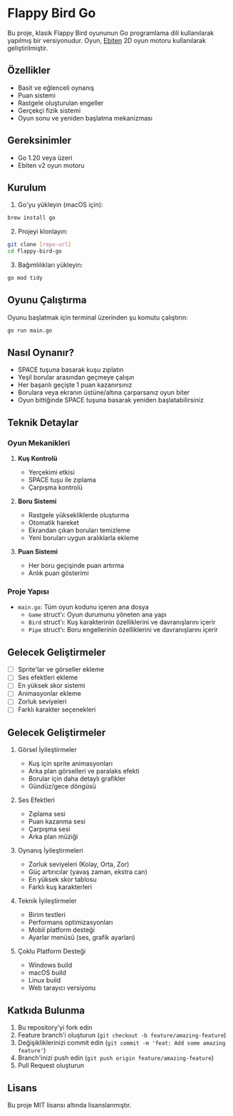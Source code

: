 # Flappy Bird Go

Bu proje, klasik Flappy Bird oyununun Go programlama dili kullanılarak yapılmış bir versiyonudur. Oyun, [Ebiten](https://ebiten.org/) 2D oyun motoru kullanılarak geliştirilmiştir.

## Özellikler

- Basit ve eğlenceli oynanış
- Puan sistemi
- Rastgele oluşturulan engeller
- Gerçekçi fizik sistemi
- Oyun sonu ve yeniden başlatma mekanizması

## Gereksinimler

- Go 1.20 veya üzeri
- Ebiten v2 oyun motoru

## Kurulum

1. Go'yu yükleyin (macOS için):
```bash
brew install go
```

2. Projeyi klonlayın:
```bash
git clone [repo-url]
cd flappy-bird-go
```

3. Bağımlılıkları yükleyin:
```bash
go mod tidy
```

## Oyunu Çalıştırma

Oyunu başlatmak için terminal üzerinden şu komutu çalıştırın:
```bash
go run main.go
```

## Nasıl Oynanır?

- SPACE tuşuna basarak kuşu zıplatın
- Yeşil borular arasından geçmeye çalışın
- Her başarılı geçişte 1 puan kazanırsınız
- Borulara veya ekranın üstüne/altına çarparsanız oyun biter
- Oyun bittiğinde SPACE tuşuna basarak yeniden başlatabilirsiniz

## Teknik Detaylar

### Oyun Mekanikleri

1. **Kuş Kontrolü**
   - Yerçekimi etkisi
   - SPACE tuşu ile zıplama
   - Çarpışma kontrolü

2. **Boru Sistemi**
   - Rastgele yüksekliklerde oluşturma
   - Otomatik hareket
   - Ekrandan çıkan boruları temizleme
   - Yeni boruları uygun aralıklarla ekleme

3. **Puan Sistemi**
   - Her boru geçişinde puan artırma
   - Anlık puan gösterimi

### Proje Yapısı

- `main.go`: Tüm oyun kodunu içeren ana dosya
  - `Game` struct'ı: Oyun durumunu yöneten ana yapı
  - `Bird` struct'ı: Kuş karakterinin özelliklerini ve davranışlarını içerir
  - `Pipe` struct'ı: Boru engellerinin özelliklerini ve davranışlarını içerir

## Gelecek Geliştirmeler

- [ ] Sprite'lar ve görseller ekleme
- [ ] Ses efektleri ekleme
- [ ] En yüksek skor sistemi
- [ ] Animasyonlar ekleme
- [ ] Zorluk seviyeleri
- [ ] Farklı karakter seçenekleri

## Gelecek Geliştirmeler

1. Görsel İyileştirmeler
   - Kuş için sprite animasyonları
   - Arka plan görselleri ve paralaks efekti
   - Borular için daha detaylı grafikler
   - Gündüz/gece döngüsü

2. Ses Efektleri
   - Zıplama sesi
   - Puan kazanma sesi
   - Çarpışma sesi
   - Arka plan müziği

3. Oynanış İyileştirmeleri
   - Zorluk seviyeleri (Kolay, Orta, Zor)
   - Güç artırıcılar (yavaş zaman, ekstra can)
   - En yüksek skor tablosu
   - Farklı kuş karakterleri

4. Teknik İyileştirmeler
   - Birim testleri
   - Performans optimizasyonları
   - Mobil platform desteği
   - Ayarlar menüsü (ses, grafik ayarları)

5. Çoklu Platform Desteği
   - Windows build
   - macOS build
   - Linux build
   - Web tarayıcı versiyonu

## Katkıda Bulunma

1. Bu repository'yi fork edin
2. Feature branch'i oluşturun (`git checkout -b feature/amazing-feature`)
3. Değişikliklerinizi commit edin (`git commit -m 'feat: Add some amazing feature'`)
4. Branch'inizi push edin (`git push origin feature/amazing-feature`)
5. Pull Request oluşturun

## Lisans

Bu proje MIT lisansı altında lisanslanmıştır.
